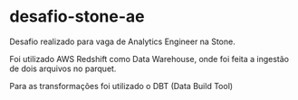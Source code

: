 # desafio-stone-ae

Desafio realizado para vaga de Analytics Engineer na Stone.


Foi utilizado AWS Redshift como Data Warehouse, onde foi feita a ingestão de dois arquivos no parquet.

Para as transformações foi utilizado o DBT (Data Build Tool)

